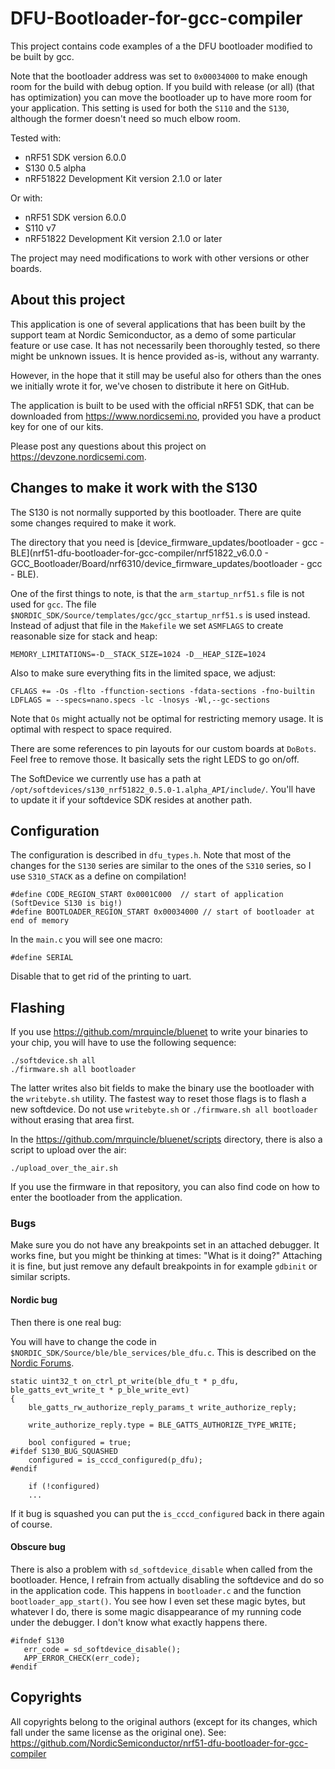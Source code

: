 DFU-Bootloader-for-gcc-compiler
===============================

This project contains code examples of a the DFU bootloader modified to be built by gcc. 

Note that the bootloader address was set to `0x00034000` to make enough room for the build with debug option. If you build with release (or all) (that has optimization) you can move the bootloader up to have more room for your application. This setting is used for both the `S110` and the `S130`, although the former doesn't need so much elbow room.

Tested with:

* nRF51 SDK version 6.0.0
* S130 0.5 alpha
* nRF51822 Development Kit version 2.1.0 or later

Or with:

* nRF51 SDK version 6.0.0
* S110 v7
* nRF51822 Development Kit version 2.1.0 or later

The project may need modifications to work with other versions or other boards.

## About this project

This application is one of several applications that has been built by the support team at Nordic Semiconductor, as a demo of some particular feature or use case. It has not necessarily been thoroughly tested, so there might be unknown issues. It is hence provided as-is, without any warranty.

However, in the hope that it still may be useful also for others than the ones we initially wrote it for, we've chosen to distribute it here on GitHub.

The application is built to be used with the official nRF51 SDK, that can be downloaded from https://www.nordicsemi.no, provided you have a product key for one of our kits.

Please post any questions about this project on https://devzone.nordicsemi.com.

## Changes to make it work with the S130

The S130 is not normally supported by this bootloader. There are quite some changes required to make it work.

The directory that you need is [device_firmware_updates/bootloader - gcc - BLE](nrf51-dfu-bootloader-for-gcc-compiler/nrf51822_v6.0.0 - GCC_Bootloader/Board/nrf6310/device_firmware_updates/bootloader - gcc - BLE). 

One of the first things to note, is that the `arm_startup_nrf51.s` file is not used for `gcc`. The file 
`$NORDIC_SDK/Source/templates/gcc/gcc_startup_nrf51.s` is used instead. Instead of adjust that file in the `Makefile`
we set `ASMFLAGS` to create reasonable size for stack and heap:

    MEMORY_LIMITATIONS=-D__STACK_SIZE=1024 -D__HEAP_SIZE=1024

Also to make sure everything fits in the limited space, we adjust:

    CFLAGS += -Os -flto -ffunction-sections -fdata-sections -fno-builtin
    LDFLAGS = --specs=nano.specs -lc -lnosys -Wl,--gc-sections

Note that `Os` might actually not be optimal for restricting memory usage. It is optimal with respect to space 
required.

There are some references to pin layouts for our custom boards at `DoBots`. Feel free to remove those. It basically 
sets the right LEDS to go on/off.

The SoftDevice we currently use has a path at `/opt/softdevices/s130_nrf51822_0.5.0-1.alpha_API/include/`. You'll have
to update it if your softdevice SDK resides at another path.

## Configuration

The configuration is described in `dfu_types.h`. Note that most of the changes for the `S130` series are similar to
the ones of the `S310` series, so I use `S310_STACK` as a define on compilation!

	#define CODE_REGION_START 0x0001C000  // start of application (SoftDevice S130 is big!)
	#define BOOTLOADER_REGION_START 0x00034000 // start of bootloader at end of memory

In the `main.c` you will see one macro:

	#define SERIAL

Disable that to get rid of the printing to uart.

## Flashing

If you use https://github.com/mrquincle/bluenet to write your binaries to your chip, you will have to use the following
sequence:

	./softdevice.sh all
	./firmware.sh all bootloader 

The latter writes also bit fields to make the binary use the bootloader with the `writebyte.sh` utility. The fastest way to reset those flags is to flash a new softdevice. Do not use `writebyte.sh` or `./firmware.sh all bootloader` without erasing that area first.

In the https://github.com/mrquincle/bluenet/scripts directory, there is also a script to upload over the air:

	./upload_over_the_air.sh

If you use the firmware in that repository, you can also find code on how to enter the bootloader from the application.

### Bugs

Make sure you do not have any breakpoints set in an attached debugger. It works fine, but you might be thinking at 
times: "What is it doing?" Attaching it is fine, but just remove any default breakpoints in for example `gdbinit` or
similar scripts.

#### Nordic bug

Then there is one real bug:

You will have to change the code in `$NORDIC_SDK/Source/ble/ble_services/ble_dfu.c`. This is described on the [Nordic Forums](https://devzone.nordicsemi.com/question/22199/s130-how-to-check-if-norification-is-enabled/).

    static uint32_t on_ctrl_pt_write(ble_dfu_t * p_dfu, ble_gatts_evt_write_t * p_ble_write_evt)
    {
        ble_gatts_rw_authorize_reply_params_t write_authorize_reply;                                                        
                                                                                                                          
        write_authorize_reply.type = BLE_GATTS_AUTHORIZE_TYPE_WRITE;                                                        
                                                                                                                        
        bool configured = true;                                                                                             
    #ifdef S130_BUG_SQUASHED
        configured = is_cccd_configured(p_dfu);                                                                             
    #endif
                                                                                                                        
        if (!configured) 
		...

If it bug is squashed you can put the `is_cccd_configured` back in there again of course.

#### Obscure bug

There is also a problem with `sd_softdevice_disable` when called from the bootloader. Hence, I refrain from actually
disabling the softdevice and do so in the application code. This happens in `bootloader.c` and the function
`bootloader_app_start()`. You see how I even set these magic bytes, but whatever I do, there is some magic
disappearance of my running code under the debugger. I don't know what exactly happens there.

    #ifndef S130
       err_code = sd_softdevice_disable();
       APP_ERROR_CHECK(err_code);
    #endif

## Copyrights

All copyrights belong to the original authors (except for its changes, which fall under the same license as the 
original one). See: https://github.com/NordicSemiconductor/nrf51-dfu-bootloader-for-gcc-compiler

